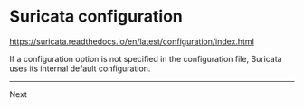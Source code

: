 # Suricata configuration

https://suricata.readthedocs.io/en/latest/configuration/index.html



If a configuration option is not specified in  the configuration file, Suricata uses its internal default configuration.

----

Next []()
